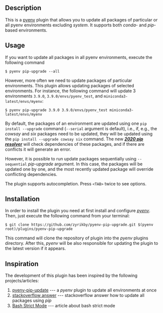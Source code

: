 ## Description
This is a [pyenv](https://github.com/pyenv/pyenv/) plugin that allows you to update all packages of particular or all pyenv environments excluding *system*. It supports both *conda*- and *pip*-based environments.


## Usage
If you want to update all packages in all pyenv environments, execute the following command

```console
$ pyenv pip-upgrade --all
```

However, more often we need to update packages of particular environments. This plugin allows updating packages of selected environments. For instance, the following command will update 3 environments `3.9.0`, `3.9.0/envs/pyenv_test`, and `miniconda3-latest/envs/myenv`: 

```console
$ pyenv pip-upgrade 3.9.0 3.9.0/envs/pyenv_test miniconda3-latest/envs/myenv
```

By default, the packages of an environment are updated using one `pip install --upgrade` command (`--serial` argument is default), i.e., if, e.g., the *cowsay* and *six* packages need to be updated, they will be updated using the `pip install --upgrade cowsay six` command. The new [***2020 pip resolver***](https://pip.pypa.io/en/stable/user_guide/#changes-to-the-pip-dependency-resolver-in-20-2-2020) will check dependencies of these packages, and if there are conflicts it will generate an error.

However, it is possible to run update packages sequentially using `--sequential` *pip-upgrade* argument. In this case, the packages will be updated one by one, and the most recently updated package will override conflicting dependencies.

The plugin supports autocompletion. Press `<TAB>` twice to see options. 


## Installation
In order to install the plugin you need at first install and configure [*pyenv*](https://github.com/pyenv/pyenv/). Then, just execute the following command from your terminal:

```console
$ git clone https://github.com/zyrikby/pyenv-pip-upgrade.git $(pyenv root)/plugins/pyenv-pip-upgrade
```

This command will clone the repository of plugin into the *pyenv* plugins directory. After this, *pyenv* will be also responsible for updating the plugin to the latest version if it appears.


## Inspiration
The development of this plugin has been inspired by the following projects/articles:

1. [pyenv-pip-update](https://github.com/massongit/pyenv-pip-update) --- a *pyenv* plugin to update all environments at once
2. [stackoverflow answer](https://stackoverflow.com/a/3452888/1108213) --- stackoverflow answer how to update all packages using *pip*
3. [Bash Strict Mode](http://redsymbol.net/articles/unofficial-bash-strict-mode/) --- article about bash strict mode
